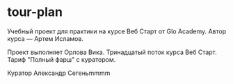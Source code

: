 # tour-plan

Учебный проект для практики на курсе Веб Старт от Glo Academy. Автор курса — Артем Исламов.

Проект выполняет
Орлова Вика. Тринадцатый поток курса Веб Старт. Тариф "Полный фарш" с куратором.

Куратор
Александр Сегеньmmmm
